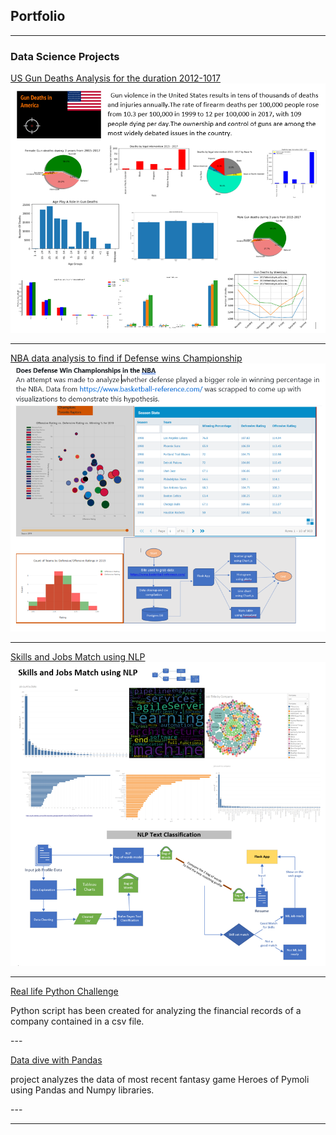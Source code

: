 ## Portfolio

---

### Data Science Projects

[US Gun Deaths Analysis for the duration 2012-1017 ](https://github.com/SharmaBhumi/Project-1)
<img src="images/gun_violence_analysis.PNG?raw=true"/>

---
[NBA data analysis to find if Defense wins Championship ](https://sharmabhumi.github.io/Project-02-NBA-Analysis/)
<img src="images/NBA Analysis.PNG?raw=true"/>

---
[Skills and Jobs Match using NLP ](https://github.com/SharmaBhumi/ML_Skills_Match)
<img src="images/NLP Text classification.PNG?raw=true"/>

---
[Real life Python Challenge](https://sharmabhumi.github.io/python-challenge/)
<p>Python script has been created for analyzing the financial records of a company contained in a csv file.</p>
---

[Data dive with Pandas ](https://sharmabhumi.github.io/pandas_challenge/)
<p>project analyzes the data of most recent fantasy game Heroes of Pymoli using Pandas and Numpy libraries.</p>
---




---
